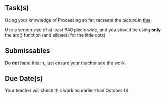 
Task(s)
-------
Using your knowledge of Processing so far, recreate the picture in [this](http://mrseidel.com/images/Processing/2O/Exercise2_2O.png)

Use a screen size of at least 640 pixels wide, and you should be using **only** the arc() function (and ellipse() for the little dots)




Submissables
------------

Do **not** hand this in, just ensure your teacher see the work.


Due Date(s)
----------
Your teacher will check this work no earlier than October 18
